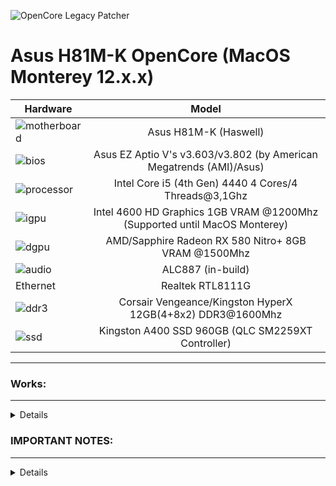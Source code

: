 ![OpenCore Legacy Patcher](https://github.com/dortania/OpenCore-Legacy-Patcher/releases)
# Asus H81M-K OpenCore (MacOS Monterey 12.x.x)

Hardware | Model
--- |:--:
![motherboard](https://i.imgur.com/IM3kGTn.png) | Asus H81M-K (Haswell)
![bios](https://i.imgur.com/RmYixFt.png) | Asus EZ Aptio V's v3.603/v3.802 (by American Megatrends (AMI)/Asus)
![processor](https://i.imgur.com/BzXF1mf.png) | Intel Core i5 (4th Gen) 4440 4 Cores/4 Threads@3,1Ghz
![igpu](https://i.imgur.com/KQsHndn.png) | Intel 4600 HD Graphics 1GB VRAM @1200Mhz (Supported until MacOS Monterey)
![dgpu](https://i.imgur.com/7TZmF2e.png) | AMD/Sapphire Radeon RX 580 Nitro+ 8GB VRAM @1500Mhz 
![audio](https://i.imgur.com/A7RRuUn.png) | ALC887 (in-build)
Ethernet | Realtek RTL8111G
![ddr3](https://i.imgur.com/5MAnSyf.png) | Corsair Vengeance/Kingston HyperX 12GB(4+8x2) DDR3@1600Mhz
![ssd](https://i.imgur.com/pozDx4X.png) | Kingston A400 SSD 960GB (QLC SM2259XT Controller)
---


### Works:
---
<details>

- Installer Boot ✅ (Installation on SSD: ~45/50 minutes)

- System Boot ✅

- USB Ports (2.0 and 3.0) ✅

- Screen ✅ (1336x768, 1080x1920)

- Audio Card ✅ (Inputs and Outputs)

- Ethernet ✅

- PCI Express Ports ✅

- Sleep Mode ✅

 
</details>


### IMPORTANT NOTES:
---
<details>

---
## For use Intel Graphics only:

1. Remove the boot-arg: "**radpg=15**" from *NVRAM --> 7C436110-AB2A-4BBB-A880-FE41995C9F82*

2. Remove the tables "**PciRoot(0x0)/Pci(0x1,0x0)/Pci(0x0,0x0)** and **PciRoot(0x0)/Pci(0x1,0x0)/Pci(0x0,0x1)**" from *DeviceProperties*

---

## For use Nvidia Graphics only:
1. Enable the boot-arg: "**igfxvesa**" from *NVRAM --> 7C436110-AB2A-4BBB-A880-FE41995C9F82*

2. Rename the "**model** key" by yours in **PciRoot(0x0)/Pci(0x1,0x0)/Pci(0x0,0x0)** and **PciRoot(0x0)/Pci(0x1,0x0)/Pci(0x0,0x1)**" from *DeviceProperties* (Eg: Nvidia GeForce GTX 1070Ti and Nvidia HDMI Output)

3. Download and install [OpenCore Legacy Patcher] for try patch your GPU (Pascal *GTX1000* and older generations *GTX900, 700, 600* are supported; **ALL RTX MODELS AREN'T SUPPORTED**)

---

## What audio codec I can use?:

With boot-arg "**alcid=**":

- If you have the Realtek ALC887 like me, you can use these layouts: *1, 2, 3, 5, 7, 11, 12, 13, 17, 18, 20, 33, 40, 50, 52, 53, 87, 99*

- If you have the Realtek ALC897, you can use these layouts: *11, 12, 13, 21, 23, 66, 69, 77, 98, 99*

 
</details>

